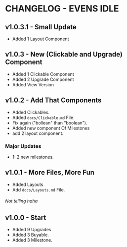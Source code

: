 # CHANGELOG - EVENS IDLE
## v1.0.3.1 - Small Update
- Added 1 Layout Component
## v1.0.3 - New (Clickable and Upgrade) Component
- Added 1 Clickable Component
- Added 2 Upgrade Component
- Added View Version
## v1.0.2 - Add That Components

- Added Clickables.
- Added `docs/Clickable.md` File.
- Fix again ("bollean" than "boolean").
- Added new component Of Milestones
- add 2 layout component.
### Major Updates
- 1: 2 new milestones.

## v1.0.1 - More Files, More Fun

- Added Layouts
- Add `docs/Layouts.md` File.

###### Not telling haha

## v1.0.0 - Start

- Added 9 Upgrades
- Added 3 Buyable.
- Added 3 Milestone.
